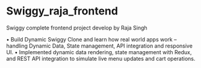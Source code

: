 # Swiggy_raja_frontend
Swiggy complete frontend project develop by Raja Singh 

•	Build  Dynamic Swiggy Clone and learn how real world apps work –handling Dynamic Data, State management, API integration and responsive UI.
•	Implemented dynamic data rendering, state management with Redux, and REST API integration to simulate live menu updates and cart operations.
